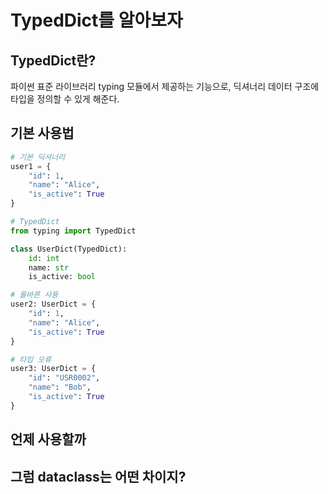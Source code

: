 # TypedDict를 알아보자

## TypedDict란?

파이썬 표준 라이브러리 typing 모듈에서 제공하는 기능으로, 딕셔너리 데이터 구조에 타입을 정의할 수 있게 해준다.

## 기본 사용법

```python
# 기본 딕셔너리
user1 = {
    "id": 1,
    "name": "Alice",
    "is_active": True
}

# TypedDict
from typing import TypedDict

class UserDict(TypedDict):
    id: int
    name: str
    is_active: bool

# 올바른 사용
user2: UserDict = {
    "id": 1,
    "name": "Alice",
    "is_active": True
}

# 타입 오류
user3: UserDict = {
    "id": "USR0002",
    "name": "Bob",
    "is_active": True
}
```

## 언제 사용할까

## 그럼 dataclass는 어떤 차이지?
